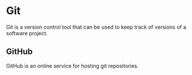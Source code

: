 # Git































Git is a version control tool that can be used to keep track of versions of a software project.































## GitHub































GitHub is an online service for hosting git repositories.















